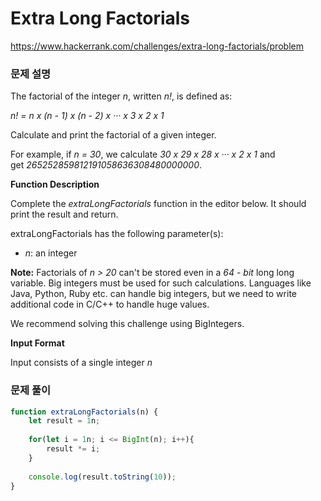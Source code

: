 # Extra Long Factorials

https://www.hackerrank.com/challenges/extra-long-factorials/problem

### 문제 설명

The factorial of the integer *n*, written *n!*, is defined as:

*n! = n x (n - 1) x (n - 2)  x ··· x 3 x 2 x 1*

Calculate and print the factorial of a given integer.

For example, if *n = 30*, we calculate *30 x 29 x 28  x ··· x 2 x 1* and get *265252859812191058636308480000000*.

**Function Description**

Complete the *extraLongFactorials* function in the editor below. It should print the result and return.

extraLongFactorials has the following parameter(s):

- *n*: an integer

**Note:** Factorials of *n > 20* can't be stored even in a *64 - bit* long long variable. Big integers must be used for such calculations. Languages like Java, Python, Ruby etc. can handle big integers, but we need to write additional code in C/C++ to handle huge values.

We recommend solving this challenge using BigIntegers.

**Input Format**

Input consists of a single integer *n*

### 문제 풀이

```jsx
function extraLongFactorials(n) {
	let result = 1n;
	
	for(let i = 1n; i <= BigInt(n); i++){
		result *= i;
	}
	
	console.log(result.toString(10));
}
```
